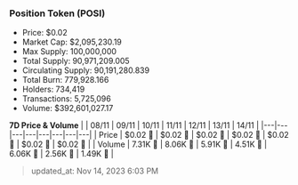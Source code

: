 
  ### Position Token (POSI)
  - Price: $0.02
  - Market Cap: $2,095,230.19
  - Max Supply: 100,000,000
  - Total Supply: 90,971,209.005
  - Circulating Supply: 90,191,280.839
  - Total Burn: 779,928.166
  - Holders: 734,419
  - Transactions: 5,725,096
  - Volume: $392,601,027.17

  **7D Price & Volume**
  | | 08&#x2F;11 | 09&#x2F;11 | 10&#x2F;11 | 11&#x2F;11 | 12&#x2F;11 | 13&#x2F;11 | 14&#x2F;11 |
  |---|---|---|---|---|---|---|---|
  | Price | $0.02 🚀 | $0.02 🔻 | $0.02 🔻 | $0.02 🚀 | $0.02 🚀 | $0.02 🚀 | $0.02 🚀 |
  | Volume | 7.31K 🔻 | 8.06K 🚀 | 5.91K 🔻 | 4.51K 🔻 | 6.06K 🚀 | 2.56K 🔻 | 1.49K 🔻 |

  > updated_at: Nov 14, 2023 6:03 PM
